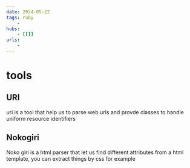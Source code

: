 ```yaml
---
date: 2024-05-22
tags: ruby 
    - 
hubs:
    - [[]]
urls:
    -
---
```


# tools


## URI
uri is a tool that help us to parse web urls and provde classes to handle uniform resource identifiers

## Nokogiri
Noko giri is a html parser that let us find different attributes from a html template, you can extract things by css for example
